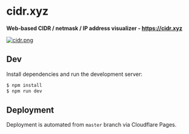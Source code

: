 # cidr.xyz

**Web-based CIDR / netmask / IP address visualizer - https://cidr.xyz**

[![cidr.png](cidr.png)](https://cidr.xyz)

## Dev

Install dependencies and run the development server:

```bash
$ npm install
$ npm run dev
```

## Deployment

Deployment is automated from `master` branch via Cloudflare Pages.
